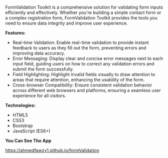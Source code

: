 FormValidation Toolkit is a comprehensive solution for validating form inputs efficiently and effectively. Whether you're building a simple contact form or a complex registration form, FormValidation Toolkit provides the tools you need to ensure data integrity and improve user experience.

**Features:**
- Real-time Validation: Enable real-time validation to provide instant feedback to users as they fill out the form, preventing errors and improving data accuracy.
- Error Messaging: Display clear and concise error messages next to each input field, guiding users on how to correct any validation errors and submit the form successfully.
- Field Highlighting: Highlight invalid fields visually to draw attention to areas that require attention, enhancing the usability of the form.
- Cross-browser Compatibility: Ensure consistent validation behavior across different web browsers and platforms, ensuring a seamless user experience for all visitors.


**Technologies:**

- HTML5
- CSS3
- Bootstrap
- JavaScript (ES6+)


**You Can See The App**

https://ahmedfawzy1.github.io/formValidation
